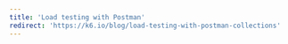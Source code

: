 ```yaml
---
title: 'Load testing with Postman'
redirect: 'https://k6.io/blog/load-testing-with-postman-collections'
---
```

